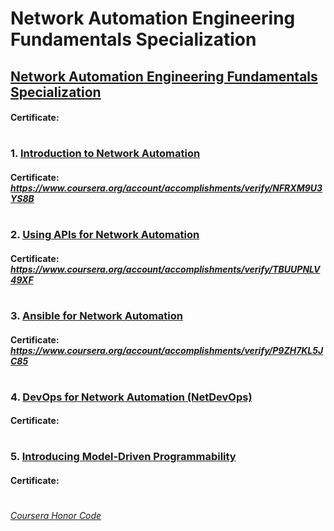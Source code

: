 # Network Automation Engineering Fundamentals Specialization


## [Network Automation Engineering Fundamentals Specialization](https://www.coursera.org/specializations/networkautomation)
####    **Certificate:** 
#

### 1. [Introduction to Network Automation](https://www.coursera.org/learn/introduction-to-network-automation?specialization=networkautomation)

####    **Certificate:** _https://www.coursera.org/account/accomplishments/verify/NFRXM9U3YS8B_
#

### 2. [Using APIs for Network Automation](https://www.coursera.org/learn/using-apis-for-network-automation?specialization=networkautomation)

####    **Certificate:** _https://www.coursera.org/account/accomplishments/verify/TBUUPNLV49XF_
#

### 3. [Ansible for Network Automation](https://www.coursera.org/learn/ansible-for-network-automation?specialization=networkautomation)

####    **Certificate:** _https://www.coursera.org/account/accomplishments/verify/P9ZH7KL5JC85_
#

### 4. [DevOps for Network Automation (NetDevOps)](https://www.coursera.org/learn/devops-for-network-automation-netdevops?specialization=networkautomation)

####    **Certificate:** 
#

### 5. [Introducing Model-Driven Programmability](https://www.coursera.org/learn/introducing-model-driven-programmability?specialization=networkautomation)

####    **Certificate:** 
#



[*Coursera Honor Code*](https://www.coursera.support/s/article/209818863-Coursera-Honor-Code?language=en_US)
